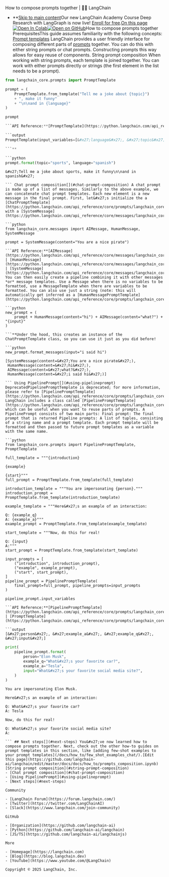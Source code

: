 How to compose prompts together | 🦜️🔗 LangChain
- **[Skip to main content](#__docusaurus_skipToContent_fallback)Our new LangChain Academy Course Deep Research with LangGraph is now live! [Enroll for free](https://academy.langchain.com/courses/deep-research-with-langgraph/?utm_medium=internal&utm_source=docs&utm_campaign=q3-2025_deep-research-course_co).[On this page![Open In Colab ](https://colab.research.google.com/assets/colab-badge.svg)](https://colab.research.google.com/github/langchain-ai/langchain/blob/master/docs/docs/how_to/prompts_composition.ipynb)[![Open on GitHub ](https://img.shields.io/badge/Open%20on%20GitHub-grey?logo=github&logoColor=white)](https://github.com/langchain-ai/langchain/blob/master/docs/docs/how_to/prompts_composition.ipynb)How to compose prompts together PrerequisitesThis guide assumes familiarity with the following concepts: [Prompt templates](/docs/concepts/prompt_templates/) LangChain provides a user friendly interface for composing different parts of [prompts](/docs/concepts/prompt_templates/) together. You can do this with either string prompts or chat prompts. Constructing prompts this way allows for easy reuse of components. String prompt composition[​](#string-prompt-composition) When working with string prompts, each template is joined together. You can work with either prompts directly or strings (the first element in the list needs to be a prompt).

```python
from langchain_core.prompts import PromptTemplate

prompt = (
    PromptTemplate.from_template("Tell me a joke about {topic}")
    + ", make it funny"
    + "\n\nand in {language}"
)

prompt

```API Reference:**[PromptTemplate](https://python.langchain.com/api_reference/core/prompts/langchain_core.prompts.prompt.PromptTemplate.html)

```output
PromptTemplate(input_variables=[&#x27;language&#x27;, &#x27;topic&#x27;], template=&#x27;Tell me a joke about {topic}, make it funny\n\nand in {language}&#x27;)

```**

```python
prompt.format(topic="sports", language="spanish")

```

```output
&#x27;Tell me a joke about sports, make it funny\n\nand in spanish&#x27;

``` Chat prompt composition[​](#chat-prompt-composition) A chat prompt is made up of a list of messages. Similarly to the above example, we can concatenate chat prompt templates. Each new element is a new message in the final prompt. First, let&#x27;s initialize the a [ChatPromptTemplate](https://python.langchain.com/api_reference/core/prompts/langchain_core.prompts.chat.ChatPromptTemplate.html) with a [SystemMessage](https://python.langchain.com/api_reference/core/messages/langchain_core.messages.system.SystemMessage.html).

```python
from langchain_core.messages import AIMessage, HumanMessage, SystemMessage

prompt = SystemMessage(content="You are a nice pirate")

```API Reference:**[AIMessage](https://python.langchain.com/api_reference/core/messages/langchain_core.messages.ai.AIMessage.html) | [HumanMessage](https://python.langchain.com/api_reference/core/messages/langchain_core.messages.human.HumanMessage.html) | [SystemMessage](https://python.langchain.com/api_reference/core/messages/langchain_core.messages.system.SystemMessage.html) You can then easily create a pipeline combining it with other messages *or* message templates. Use a Message when there is no variables to be formatted, use a MessageTemplate when there are variables to be formatted. You can also use just a string (note: this will automatically get inferred as a [HumanMessagePromptTemplate](https://python.langchain.com/api_reference/core/prompts/langchain_core.prompts.chat.HumanMessagePromptTemplate.html).)

```python
new_prompt = (
    prompt + HumanMessage(content="hi") + AIMessage(content="what?") + "{input}"
)

```**Under the hood, this creates an instance of the ChatPromptTemplate class, so you can use it just as you did before!

```python
new_prompt.format_messages(input="i said hi")

```

```output
[SystemMessage(content=&#x27;You are a nice pirate&#x27;),
 HumanMessage(content=&#x27;hi&#x27;),
 AIMessage(content=&#x27;what?&#x27;),
 HumanMessage(content=&#x27;i said hi&#x27;)]

``` Using PipelinePrompt[​](#using-pipelineprompt) DeprecatedPipelinePromptTemplate is deprecated; for more information, please refer to [PipelinePromptTemplate](https://python.langchain.com/api_reference/core/prompts/langchain_core.prompts.pipeline.PipelinePromptTemplate.html). LangChain includes a class called [PipelinePromptTemplate](https://python.langchain.com/api_reference/core/prompts/langchain_core.prompts.pipeline.PipelinePromptTemplate.html), which can be useful when you want to reuse parts of prompts. A PipelinePrompt consists of two main parts: Final prompt: The final prompt that is returned Pipeline prompts: A list of tuples, consisting of a string name and a prompt template. Each prompt template will be formatted and then passed to future prompt templates as a variable with the same name.

```python
from langchain_core.prompts import PipelinePromptTemplate, PromptTemplate

full_template = """{introduction}

{example}

{start}"""
full_prompt = PromptTemplate.from_template(full_template)

introduction_template = """You are impersonating {person}."""
introduction_prompt = PromptTemplate.from_template(introduction_template)

example_template = """Here&#x27;s an example of an interaction:

Q: {example_q}
A: {example_a}"""
example_prompt = PromptTemplate.from_template(example_template)

start_template = """Now, do this for real!

Q: {input}
A:"""
start_prompt = PromptTemplate.from_template(start_template)

input_prompts = [
    ("introduction", introduction_prompt),
    ("example", example_prompt),
    ("start", start_prompt),
]
pipeline_prompt = PipelinePromptTemplate(
    final_prompt=full_prompt, pipeline_prompts=input_prompts
)

pipeline_prompt.input_variables

```API Reference:**[PipelinePromptTemplate](https://python.langchain.com/api_reference/core/prompts/langchain_core.prompts.pipeline.PipelinePromptTemplate.html) | [PromptTemplate](https://python.langchain.com/api_reference/core/prompts/langchain_core.prompts.prompt.PromptTemplate.html)

```output
[&#x27;person&#x27;, &#x27;example_a&#x27;, &#x27;example_q&#x27;, &#x27;input&#x27;]

```

```python
print(
    pipeline_prompt.format(
        person="Elon Musk",
        example_q="What&#x27;s your favorite car?",
        example_a="Tesla",
        input="What&#x27;s your favorite social media site?",
    )
)

```

```output
You are impersonating Elon Musk.

Here&#x27;s an example of an interaction:

Q: What&#x27;s your favorite car?
A: Tesla

Now, do this for real!

Q: What&#x27;s your favorite social media site?
A:

``` ## Next steps[​](#next-steps) You&#x27;ve now learned how to compose prompts together. Next, check out the other how-to guides on prompt templates in this section, like [adding few-shot examples to your prompt templates](/docs/how_to/few_shot_examples_chat/).[Edit this page](https://github.com/langchain-ai/langchain/edit/master/docs/docs/how_to/prompts_composition.ipynb)[String prompt composition](#string-prompt-composition)
- [Chat prompt composition](#chat-prompt-composition)
- [Using PipelinePrompt](#using-pipelineprompt)
- [Next steps](#next-steps)

Community

- [LangChain Forum](https://forum.langchain.com/)
- [Twitter](https://twitter.com/LangChainAI)
- [Slack](https://www.langchain.com/join-community)

GitHub

- [Organization](https://github.com/langchain-ai)
- [Python](https://github.com/langchain-ai/langchain)
- [JS/TS](https://github.com/langchain-ai/langchainjs)

More

- [Homepage](https://langchain.com)
- [Blog](https://blog.langchain.dev)
- [YouTube](https://www.youtube.com/@LangChain)

Copyright © 2025 LangChain, Inc.